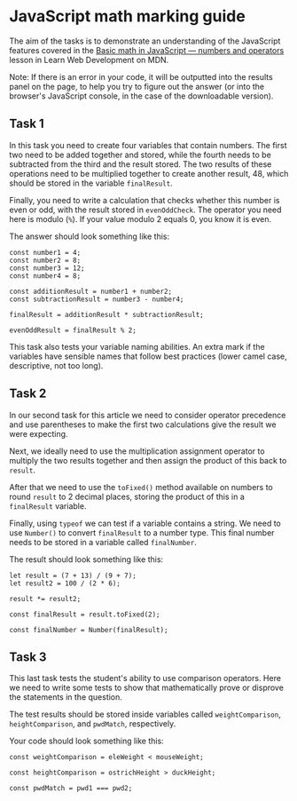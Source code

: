 # JavaScript math marking guide

The aim of the tasks is to demonstrate an understanding of the JavaScript features covered in the [Basic math in JavaScript — numbers and operators](https://developer.mozilla.org/en-US/docs/Learn/JavaScript/First_steps/Math) lesson in Learn Web Development on MDN.

Note: If there is an error in your code, it will be outputted into the results panel on the page, to help you try to figure out the answer (or into the browser's JavaScript console, in the case of the downloadable version).

## Task 1

In this task you need to create four variables that contain numbers. The first two need to be added together and stored, while the fourth needs to be subtracted from the third and the result stored. The two results of these operations need to be multiplied together to create another result, 48, which should be stored in the variable `finalResult`.

Finally, you need to write a calculation that checks whether this number is even or odd, with the result stored in `evenOddCheck`. The operator you need here is modulo (`%`). If your value modulo 2 equals 0, you know it is even.

The answer should look something like this:

```
const number1 = 4;
const number2 = 8;
const number3 = 12;
const number4 = 8;

const additionResult = number1 + number2;
const subtractionResult = number3 - number4;

finalResult = additionResult * subtractionResult;

evenOddResult = finalResult % 2;
```

This task also tests your variable naming abilities. An extra mark if the variables have sensible names that follow best practices (lower camel case, descriptive, not too long).

## Task 2

In our second task for this article we need to consider operator precedence and use parentheses to make the first two calculations give the result we were expecting.

Next, we ideally need to use the multiplication assignment operator to multiply the two results together and then assign the product of this back to `result`.

After that we need to use the `toFixed()` method available on numbers to round `result` to 2 decimal places, storing the product of this in a `finalResult` variable.

Finally, using `typeof` we can test if a variable contains a string. We need to use `Number()` to convert `finalResult` to a number type. This final number needs to be stored in a variable called `finalNumber`.

The result should look something like this:

```
let result = (7 + 13) / (9 + 7);
let result2 = 100 / (2 * 6);

result *= result2;

const finalResult = result.toFixed(2);

const finalNumber = Number(finalResult);
```

## Task 3

This last task tests the student's ability to use comparison operators. Here we need to write some tests to show that mathematically prove or disprove the statements in the question.

The test results should be stored inside variables called `weightComparison`, `heightComparison`, and `pwdMatch`, respectively.

Your code should look something like this:

```
const weightComparison = eleWeight < mouseWeight;

const heightComparison = ostrichHeight > duckHeight;

const pwdMatch = pwd1 === pwd2;
```
